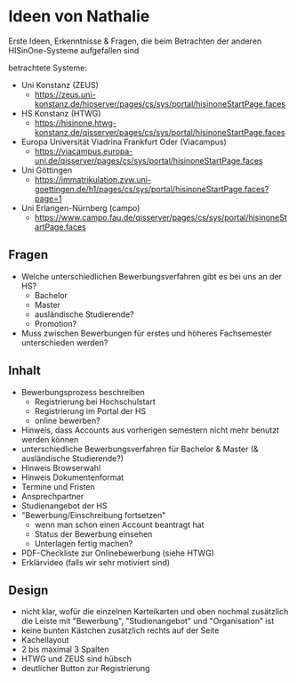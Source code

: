 # Ideen von Nathalie

Erste Ideen, Erkenntnisse & Fragen, die beim Betrachten der anderen HISinOne-Systeme aufgefallen sind

betrachtete Systeme:
- Uni Konstanz (ZEUS)
    - https://zeus.uni-konstanz.de/hioserver/pages/cs/sys/portal/hisinoneStartPage.faces
- HS Konstanz (HTWG)
    - https://hisinone.htwg-konstanz.de/qisserver/pages/cs/sys/portal/hisinoneStartPage.faces
- Europa Universität Viadrina Frankfurt Oder (Viacampus)
    - https://viacampus.europa-uni.de/qisserver/pages/cs/sys/portal/hisinoneStartPage.faces
- Uni Göttingen 
    - https://immatrikulation.zvw.uni-goettingen.de/h1/pages/cs/sys/portal/hisinoneStartPage.faces?page=1
- Uni Erlangen-Nürnberg (campo)
    - https://www.campo.fau.de/qisserver/pages/cs/sys/portal/hisinoneStartPage.faces

## Fragen
- Welche unterschiedlichen Bewerbungsverfahren gibt es bei uns an der HS?
    - Bachelor
    - Master
    - ausländische Studierende?
    - Promotion?
- Muss zwischen Bewerbungen für erstes und höheres Fachsemester unterschieden werden?

## Inhalt
- Bewerbungsprozess beschreiben
    - Registrierung bei Hochschulstart
    - Registrierung im Portal der HS
    - online bewerben?
- Hinweis, dass Accounts aus vorherigen semestern nicht mehr benutzt werden können
- unterschiedliche Bewerbungsverfahren für Bachelor & Master (& ausländische Studierende?)
- Hinweis Browserwahl
- Hinweis Dokumentenformat
- Termine und Fristen
- Ansprechpartner
- Studienangebot der HS
- "Bewerbung/Einschreibung fortsetzen" 
    - wenn man schon einen Account beantragt hat
    - Status der Bewerbung einsehen
    - Unterlagen fertig machen?
- PDF-Checkliste zur Onlinebewerbung (siehe HTWG)
- Erklärvideo (falls wir sehr motiviert sind)

## Design
- nicht klar, wofür die einzelnen Karteikarten und oben nochmal zusätzlich die Leiste mit "Bewerbung", "Studienangebot" und "Organisation" ist
- keine bunten Kästchen zusätzlich rechts auf der Seite
- Kachellayout
- 2 bis maximal 3 Spalten
- HTWG und ZEUS sind hübsch
- deutlicher Button zur Registrierung